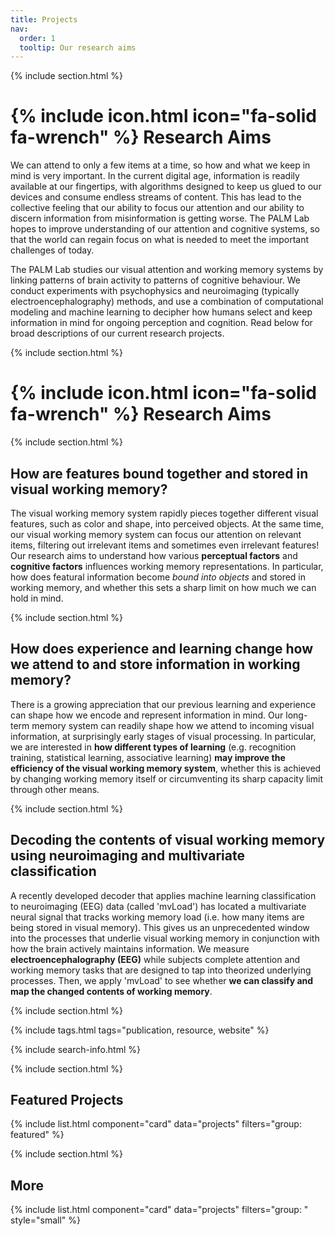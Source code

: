 ```yaml
---
title: Projects
nav:
  order: 1
  tooltip: Our research aims
---
```


{% include section.html %}

# {% include icon.html icon="fa-solid fa-wrench" %} Research Aims

We can attend to only a few items at a time, so how and what we keep in mind is very important. In the current digital age, information is readily available at our fingertips, with algorithms designed to keep us glued to our devices and consume endless streams of content. This has lead to the collective feeling that our ability to focus our attention and our ability to discern information from misinformation is getting worse. The PALM Lab hopes to improve understanding of our attention and cognitive systems, so that the world can regain focus on what is needed to meet the important challenges of today.

The PALM Lab studies our visual attention and working memory systems by linking patterns of brain activity to patterns of cognitive behaviour. We conduct experiments with psychophysics and neuroimaging (typically electroencephalography) methods, and use a combination of computational modeling and machine learning to decipher how humans select and keep information in mind for ongoing perception and cognition. Read below for broad descriptions of our current research projects.

{% include section.html %}

# {% include icon.html icon="fa-solid fa-wrench" %} Research Aims

{% include section.html %}

## How are features bound together and stored in visual working memory?

The visual working memory system rapidly pieces together different visual features, such as color and shape, into perceived objects. At the same time, our visual working memory system can focus our attention on relevant items, filtering out irrelevant items and sometimes even irrelevant features! Our research aims to understand how various **perceptual factors** and **cognitive factors** influences working memory representations. In particular, how does featural information become *bound into objects* and stored in working memory, and whether this sets a sharp limit on how much we can hold in mind. 

{% include section.html %}

## How does experience and learning change how we attend to and store information in working memory?

There is a growing appreciation that our previous learning and experience can shape how we encode and represent information in mind. Our long-term memory system can readily shape how we attend to incoming visual information, at surprisingly early stages of visual processing. In particular, we are interested in **how different types of learning** (e.g. recognition training, statistical learning, associative learning) **may improve the efficiency of the visual working memory system**, whether this is achieved by changing working memory itself or circumventing its sharp capacity limit through other means.

{% include section.html %}

## Decoding the contents of visual working memory using neuroimaging and multivariate classification

A recently developed decoder that applies machine learning classification to neuroimaging (EEG) data (called 'mvLoad') has located a multivariate neural signal that tracks working memory load (i.e. how many items are being stored in visual memory). This gives us an unprecedented window into the processes that underlie visual working memory in conjunction with how the brain actively maintains information. We measure **electroencephalography (EEG)** while subjects complete attention and working memory tasks that are designed to tap into theorized underlying processes. Then, we apply 'mvLoad' to see whether **we can classify and map the changed contents of working memory**.

{% include section.html %}

{% include tags.html tags="publication, resource, website" %}

{% include search-info.html %}

{% include section.html %}

## Featured Projects

{% include list.html component="card" data="projects" filters="group: featured" %}

{% include section.html %}

## More

{% include list.html component="card" data="projects" filters="group: " style="small" %}
